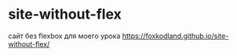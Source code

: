 # site-without-flex
сайт без flexbox для моего урока 
https://foxkodland.github.io/site-without-flex/
